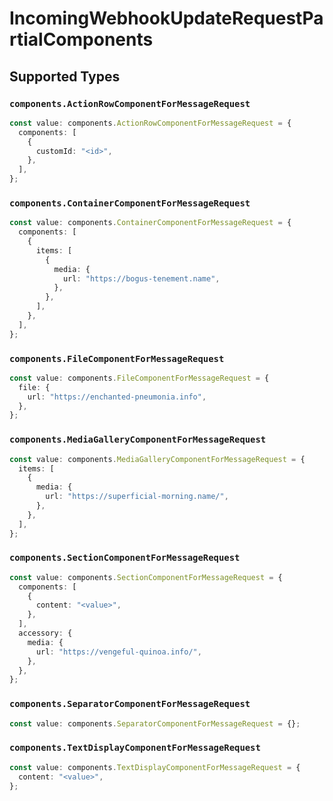 # IncomingWebhookUpdateRequestPartialComponents


## Supported Types

### `components.ActionRowComponentForMessageRequest`

```typescript
const value: components.ActionRowComponentForMessageRequest = {
  components: [
    {
      customId: "<id>",
    },
  ],
};
```

### `components.ContainerComponentForMessageRequest`

```typescript
const value: components.ContainerComponentForMessageRequest = {
  components: [
    {
      items: [
        {
          media: {
            url: "https://bogus-tenement.name",
          },
        },
      ],
    },
  ],
};
```

### `components.FileComponentForMessageRequest`

```typescript
const value: components.FileComponentForMessageRequest = {
  file: {
    url: "https://enchanted-pneumonia.info",
  },
};
```

### `components.MediaGalleryComponentForMessageRequest`

```typescript
const value: components.MediaGalleryComponentForMessageRequest = {
  items: [
    {
      media: {
        url: "https://superficial-morning.name/",
      },
    },
  ],
};
```

### `components.SectionComponentForMessageRequest`

```typescript
const value: components.SectionComponentForMessageRequest = {
  components: [
    {
      content: "<value>",
    },
  ],
  accessory: {
    media: {
      url: "https://vengeful-quinoa.info/",
    },
  },
};
```

### `components.SeparatorComponentForMessageRequest`

```typescript
const value: components.SeparatorComponentForMessageRequest = {};
```

### `components.TextDisplayComponentForMessageRequest`

```typescript
const value: components.TextDisplayComponentForMessageRequest = {
  content: "<value>",
};
```

